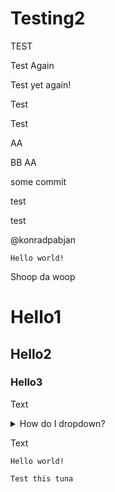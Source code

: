 # Testing2
TEST

Test Again

Test yet again!

Test

Test

AA

BB
AA

some commit

test

test


@konradpabjan

~~~~~~
Hello world!
~~~~~~


Shoop da woop

# Hello1

## Hello2

### Hello3

Text
<details>
<summary>How do I dropdown?</summary>
This is how you dropdown.
</details>

Text
~~~~~~
Hello world!
~~~~~~

```
Test this tuna
```
